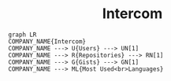 <h1 align="center">Intercom</h1>

```mermaid
graph LR
COMPANY_NAME{Intercom}
COMPANY_NAME ---> U{Users} ---> UN[1]
COMPANY_NAME ---> R{Repositories} ---> RN[1]
COMPANY_NAME ---> G{Gists} ---> GN[1]
COMPANY_NAME ---> ML{Most Used<br>Languages}
```
